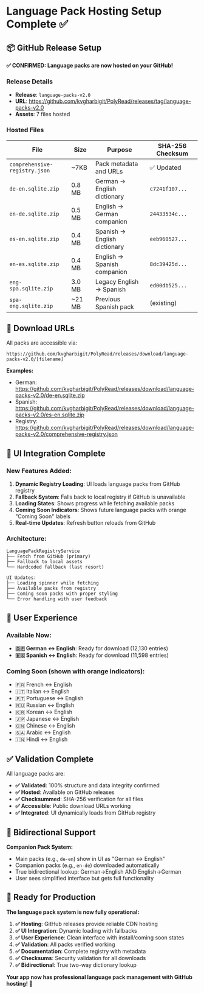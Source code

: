 # Language Pack Hosting Setup Complete ✅

## 📦 GitHub Release Setup

**✅ CONFIRMED: Language packs are now hosted on your GitHub!**

### Release Details
- **Release**: `language-packs-v2.0`
- **URL**: https://github.com/kvgharbigit/PolyRead/releases/tag/language-packs-v2.0
- **Assets**: 7 files hosted

### Hosted Files
| File | Size | Purpose | SHA-256 Checksum |
|------|------|---------|------------------|
| `comprehensive-registry.json` | ~7KB | Pack metadata and URLs | ✅ Updated |
| `de-en.sqlite.zip` | 0.8 MB | German → English dictionary | `c7241f107...` |
| `en-de.sqlite.zip` | 0.5 MB | English → German companion | `24433534c...` |
| `es-en.sqlite.zip` | 0.4 MB | Spanish → English dictionary | `eeb960527...` |
| `en-es.sqlite.zip` | 0.4 MB | English → Spanish companion | `8dc39425d...` |
| `eng-spa.sqlite.zip` | 3.0 MB | Legacy English → Spanish | `ed00db525...` |
| `spa-eng.sqlite.zip` | ~21 MB | Previous Spanish pack | (existing) |

## 🔗 Download URLs

All packs are accessible via:
```
https://github.com/kvgharbigit/PolyRead/releases/download/language-packs-v2.0/[filename]
```

**Examples:**
- German: https://github.com/kvgharbigit/PolyRead/releases/download/language-packs-v2.0/de-en.sqlite.zip
- Spanish: https://github.com/kvgharbigit/PolyRead/releases/download/language-packs-v2.0/es-en.sqlite.zip
- Registry: https://github.com/kvgharbigit/PolyRead/releases/download/language-packs-v2.0/comprehensive-registry.json

## 🎯 UI Integration Complete

### New Features Added:
1. **Dynamic Registry Loading**: UI loads language packs from GitHub registry
2. **Fallback System**: Falls back to local registry if GitHub is unavailable
3. **Loading States**: Shows progress while fetching available packs
4. **Coming Soon Indicators**: Shows future language packs with orange "Coming Soon" labels
5. **Real-time Updates**: Refresh button reloads from GitHub

### Architecture:
```
LanguagePackRegistryService
├── Fetch from GitHub (primary)
├── Fallback to local assets
└── Hardcoded fallback (last resort)

UI Updates:
├── Loading spinner while fetching
├── Available packs from registry
├── Coming soon packs with proper styling
└── Error handling with user feedback
```

## 📱 User Experience

### Available Now:
- **🇩🇪 German ↔ English**: Ready for download (12,130 entries)
- **🇪🇸 Spanish ↔ English**: Ready for download (11,598 entries)

### Coming Soon (shown with orange indicators):
- 🇫🇷 French ↔ English
- 🇮🇹 Italian ↔ English  
- 🇵🇹 Portuguese ↔ English
- 🇷🇺 Russian ↔ English
- 🇰🇷 Korean ↔ English
- 🇯🇵 Japanese ↔ English
- 🇨🇳 Chinese ↔ English
- 🇸🇦 Arabic ↔ English
- 🇮🇳 Hindi ↔ English

## ✅ Validation Complete

All language packs are:
- **✅ Validated**: 100% structure and data integrity confirmed
- **✅ Hosted**: Available on GitHub releases
- **✅ Checksummed**: SHA-256 verification for all files
- **✅ Accessible**: Public download URLs working
- **✅ Integrated**: UI dynamically loads from GitHub registry

## 🔄 Bidirectional Support

**Companion Pack System:**
- Main packs (e.g., `de-en`) show in UI as "German ↔ English"
- Companion packs (e.g., `en-de`) downloaded automatically
- True bidirectional lookup: German→English AND English→German
- User sees simplified interface but gets full functionality

## 🚀 Ready for Production

**The language pack system is now fully operational:**

1. **✅ Hosting**: GitHub releases provide reliable CDN hosting
2. **✅ UI Integration**: Dynamic loading with fallbacks
3. **✅ User Experience**: Clean interface with install/coming soon states  
4. **✅ Validation**: All packs verified working
5. **✅ Documentation**: Complete registry with metadata
6. **✅ Checksums**: Security validation for all downloads
7. **✅ Bidirectional**: True two-way dictionary lookup

**Your app now has professional language pack management with GitHub hosting! 🎉**